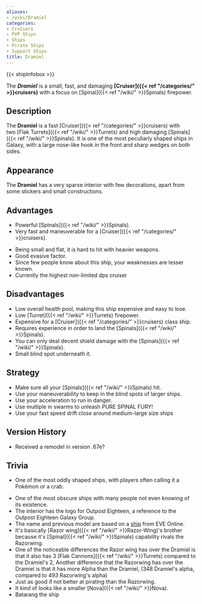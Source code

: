 ```yaml
---
aliases:
- /wiki/Dramiel
categories:
- Cruisers
- PVP Ships
- Ships
- Pirate Ships
- Support Ships
title: Dramiel
---  
```


{{< shipInfobox >}} 

The **_Dramiel_** is a small, fast, and damaging **[Cruiser]({{< ref "/categories/" >}}cruisers)** with a focus on [Spinal]({{< ref "/wiki/" >}}Spinals) firepower.

## Description

The **Dramiel** is a fast [Cruiser]({{< ref "/categories/" >}}cruisers) with two [Flak Turrets]({{< ref "/wiki/" >}}Turrets) and high damaging [Spinals]({{< ref "/wiki/" >}}Spinals). It is one of the most peculiarly shaped ships in Galaxy, with a large nose-like hook in the front and sharp wedges on both sides.

## Appearance

The **Dramiel** has a very sparse interior with few decorations, apart from some stickers and small constructions.

## Advantages

- Powerful [Spinals]({{< ref "/wiki/" >}}Spinals).
- Very fast and maneuverable for a [Cruiser]({{< ref "/categories/" >}}cruisers).

<!-- -->

- Being small and flat, it is hard to hit with heavier weapons.
- Good evasive factor.
- Since few people know about this ship, your weaknesses are lesser known.
- Currently the highest non-limited dps cruiser

## Disadvantages

- Low overall health pool, making this ship expensive and easy to lose.
- Low [Turret]({{< ref "/wiki/" >}}Turrets) firepower.
- Expensive for a [Cruiser]({{< ref "/categories/" >}}cruisers) class ship.
- Requires experience in order to land the [Spinals]({{< ref "/wiki/" >}}Spinals).
- You can only deal decent shield damage with the [Spinals]({{< ref "/wiki/" >}}Spinals).
- Small blind spot underneath it.

## Strategy

- Make sure all your [Spinals]({{< ref "/wiki/" >}}Spinals) hit.
- Use your maneuverability to keep in the blind spots of larger ships.
- Use your acceleration to run in danger.
- Use multiple in swarms to unleash PURE SPINAL FURY!
- Use your fast speed drift close around medium-large size ships

## Version History 

- Received a remodel in version .67e?

## Trivia

- One of the most oddly shaped ships, with players often calling it a Pokémon or a crab.

<!-- -->

- One of the most obscure ships with many people not even knowing of its existence.
- The interior has the logo for Outpost Eighteen, a reference to the Outpost Eighteen Galaxy Group.
- The name and previous model are based on a [ship](http://eve.wikia.com/wiki/Dramiel) from EVE Online.
- It's basically [Razor wing]({{< ref "/wiki/" >}}Razor-Wing)'s brother because it's [Spinal]({{< ref "/wiki/" >}}Spinals) capability rivals the Razorwing.
- One of the noticeable differences the Razor wing has over the Dramiel is that it also has 3 [Flak Cannons]({{< ref "/wiki/" >}}Turrets) compared to the Dramiel's 2, Another difference that the Razorwing has over the Dramiel is that it has more Alpha than the Dramiel, (348 Dramiel's alpha, compared to 493 Razorwing's alpha)
- Just as good if not better at pirating than the Razorwing.
- It kind of looks like a smaller [Nova]({{< ref "/wiki/" >}}Nova).
- Batarang the ship